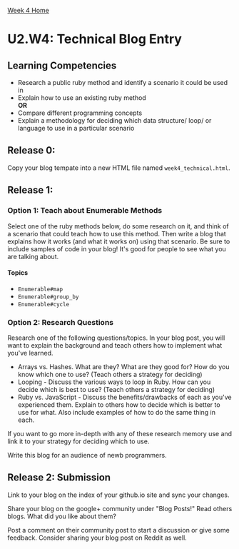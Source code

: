 [Week 4 Home](./)

# U2.W4: Technical Blog Entry

## Learning Competencies
- Research a public ruby method and identify a scenario it could be used in
- Explain how to use an existing ruby method
<br> **OR**
- Compare different programming concepts
- Explain a methodology for deciding which data structure/ loop/ or language to use in a particular scenario


## Release 0:
Copy your blog tempate into a new HTML file named `week4_technical.html`. 


## Release 1:
### Option 1: Teach about Enumerable Methods
Select one of the ruby methods below, do some research on it, and think of a scenario that could teach how to use this method. Then write a blog that explains how it works (and what it works on) using that scenario. Be sure to include samples of code in your blog! It's good for people to see what you are talking about. 

#### Topics
- `Enumerable#map`
- `Enumerable#group_by`
- `Enumerable#cycle`

### Option 2: Research Questions
Research one of the following questions/topics. In your blog post, you will want to explain the background and teach others how to implement what you've learned. 

- Arrays vs. Hashes. What are they? What are they good for? How do you know which one to use? (Teach others a strategy for deciding)
- Looping - Discuss the various ways to loop in Ruby. How can you decide which is best to use? (Teach others a strategy for deciding)
- Ruby vs. JavaScript - Discuss the benefits/drawbacks of each as you've experienced them. Explain to others how to decide which is better to use for what. 
  Also include examples of how to do the same thing in each. 

If you want to go more in-depth with any of these research memory use and link it to your strategy for deciding which to use. 

Write this blog for an audience of newb programmers.


## Release 2: Submission
Link to your blog on the index of your github.io site and sync your changes. 

Share your blog on the google+ community under "Blog Posts!" Read others blogs. What did you like about them? 

Post a comment on their community post to start a discussion or give some feedback.  Consider sharing your blog post on Reddit as well.

